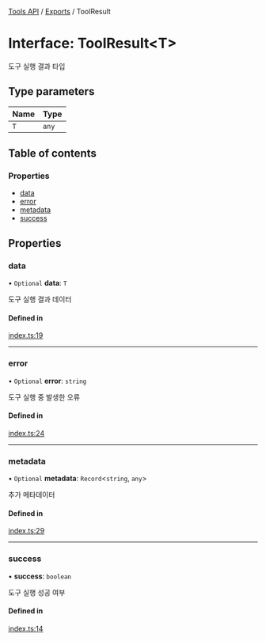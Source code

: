 [Tools API](../../) / [Exports](../modules) / ToolResult

# Interface: ToolResult\<T\>

도구 실행 결과 타입

## Type parameters

| Name | Type |
| :------ | :------ |
| `T` | `any` |

## Table of contents

### Properties

- [data](ToolResult#data)
- [error](ToolResult#error)
- [metadata](ToolResult#metadata)
- [success](ToolResult#success)

## Properties

### data

• `Optional` **data**: `T`

도구 실행 결과 데이터

#### Defined in

[index.ts:19](https://github.com/robotaio/robota/blob/1202ed01072674e4ff6307d72c09a57873f8f949/packages/tools/src/index.ts#L19)

___

### error

• `Optional` **error**: `string`

도구 실행 중 발생한 오류

#### Defined in

[index.ts:24](https://github.com/robotaio/robota/blob/1202ed01072674e4ff6307d72c09a57873f8f949/packages/tools/src/index.ts#L24)

___

### metadata

• `Optional` **metadata**: `Record`\<`string`, `any`\>

추가 메타데이터

#### Defined in

[index.ts:29](https://github.com/robotaio/robota/blob/1202ed01072674e4ff6307d72c09a57873f8f949/packages/tools/src/index.ts#L29)

___

### success

• **success**: `boolean`

도구 실행 성공 여부

#### Defined in

[index.ts:14](https://github.com/robotaio/robota/blob/1202ed01072674e4ff6307d72c09a57873f8f949/packages/tools/src/index.ts#L14)

